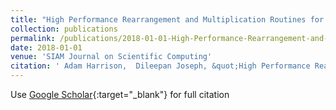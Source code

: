 ```yaml
---
title: "High Performance Rearrangement and Multiplication Routines for Sparse Tensor Arithmetic"
collection: publications
permalink: /publications/2018-01-01-High-Performance-Rearrangement-and-Multiplication-Routines-for-Sparse-Tensor-Arithmetic
date: 2018-01-01
venue: 'SIAM Journal on Scientific Computing'
citation: ' Adam Harrison,  Dileepan Joseph, &quot;High Performance Rearrangement and Multiplication Routines for Sparse Tensor Arithmetic.&quot; SIAM Journal on Scientific Computing, 2018.'
---
```

Use [Google Scholar](https://scholar.google.com/scholar?q=High+Performance+Rearrangement+and+Multiplication+Routines+for+Sparse+Tensor+Arithmetic){:target="_blank"} for full citation